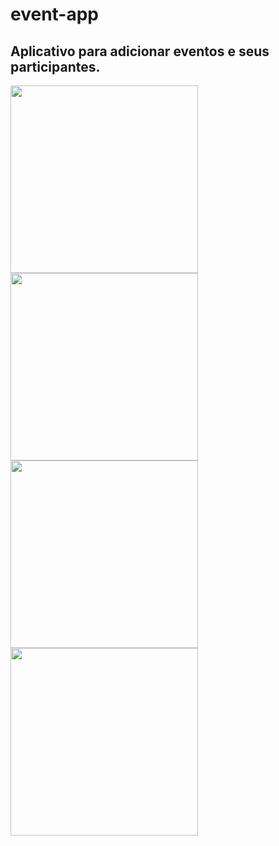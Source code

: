 # event-app
## Aplicativo para adicionar eventos e seus participantes.

<img src="https://github.com/lucascampos01/event-app/assets/102439640/dda59715-5774-4c7f-aa56-b401f06dc555" width=300px>
<img src="https://github.com/lucascampos01/event-app/assets/102439640/a0435a93-ddf7-4e18-aba1-3d4f8e7e7ae4" width=300px>
<img src="https://github.com/lucascampos01/event-app/assets/102439640/36261986-9f88-4bba-ad91-2df9965b2c5e" width=300px>
<img src="https://github.com/lucascampos01/event-app/assets/102439640/d63bc5c5-d3d7-468c-ae06-ffe9a52bf2df" width=300px>

